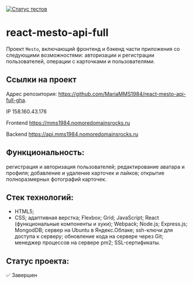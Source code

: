 [![Статус тестов](../../actions/workflows/tests.yml/badge.svg)](../../actions/workflows/tests.yml)

# react-mesto-api-full
Проект `Mesto`, включающий фронтенд и бэкенд части приложения со следующими возможностями: авторизации и регистрации пользователей, операции с карточками и пользователями. 

## Ссылки на проект

Адрес репозитория: https://github.com/MariaMMS1984/react-mesto-api-full-gha.

IP 158.160.43.176

Frontend https://mms1984.nomoredomainsrocks.ru

Backend https://api.mms1984.nomoredomainsrocks.ru

## Функциональность:
регистрация и авторизация пользователей;
редактирование аватара и профиля;
добавление и удаление карточек и лайков;
открытие полноразмерных фотографий карточек.

## Стек технологий:
- HTML5;
- CSS;
адаптивная верстка;
Flexbox;
Grid;
JavaScript;
React (функциональные компоненты и хуки);
Webpack;
Node.js;
Express.js;
MongodDB;
сервер на Ubuntu в Яндекс.Облаке;
ssh-ключи для доступа к серверу;
обновление кода на сервере через Git;
менеджер процессов на сервере pm2;
SSL-сертификаты.

## Статус проекта:
✅ Завершен
